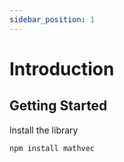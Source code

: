 ```yaml
---
sidebar_position: 1
---
```


# Introduction

## Getting Started

Install the library

```bash
npm install mathvec
```
